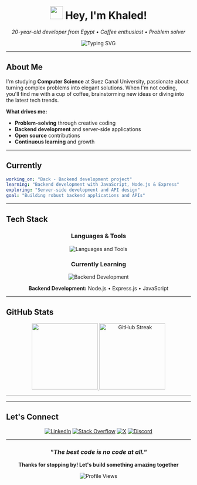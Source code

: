 <div align="center">

# <img src="https://media.tenor.com/SNL9_xhZl9oAAAAi/waving-hand-joypixels.gif" width="35" height="35"/> Hey, I'm Khaled!

*20-year-old developer from Egypt • Coffee enthusiast • Problem solver*

<img src="https://readme-typing-svg.herokuapp.com?font=JetBrains+Mono&size=18&duration=3000&pause=1000&color=00D9FF&center=true&vCenter=true&width=500&lines=AI+%26+Backend+Learner;Machine+Learning+Enthusiast;Backend+Developer;Always+Learning+%F0%9F%9A%80" alt="Typing SVG" />

---

</div>

## About Me

I'm studying **Computer Science** at Suez Canal University, passionate about turning complex problems into elegant solutions. When I'm not coding, you'll find me with a cup of coffee, brainstorming new ideas or diving into the latest tech trends.

**What drives me:**
- **Problem-solving** through creative coding
- **Backend development** and server-side applications  
- **Open source** contributions
- **Continuous learning** and growth

---

## Currently

```yaml
working_on: "Back - Backend development project"
learning: "Backend development with JavaScript, Node.js & Express"
exploring: "Server-side development and API design"
goal: "Building robust backend applications and APIs"
```

---

## Tech Stack

<div align="center">

### Languages & Tools
<img src="https://skillicons.dev/icons?i=python,js,cpp,c,git,linux,vscode&theme=dark" alt="Languages and Tools" />

### Currently Learning
<img src="https://skillicons.dev/icons?i=nodejs,express,mongodb&theme=dark" alt="Backend Development" />

**Backend Development:** Node.js • Express.js • JavaScript

</div>

---

## GitHub Stats

<div align="center">

<a href="https://github.com/MR-Unknown9">
  <img height="180em" src="https://github-readme-stats.vercel.app/api?username=MR-Unknown9&show_icons=true&theme=nord&include_all_commits=true&count_private=true&hide_border=true&bg_color=0D1117&title_color=00D9FF&icon_color=00D9FF&text_color=C9D1D9"/>
</a>
<a href="https://github.com/MR-Unknown9">
  <img height="180em" src="https://streak-stats.demolab.com?user=MR-Unknown9&theme=dark&hide_border=true&background=0D1117&stroke=00D9FF&ring=00D9FF&fire=00D9FF&currStreakLabel=C9D1D9&sideLabels=C9D1D9&currStreakNum=00D9FF&sideNums=00D9FF" alt="GitHub Streak" />
</a>

</div>

---

---

## Let's Connect

<div align="center">

[![LinkedIn](https://img.shields.io/badge/LinkedIn-0A66C2?style=for-the-badge&logo=linkedin&logoColor=white)](https://www.linkedin.com/in/khaled-taha-6a780b299/)
[![Stack Overflow](https://img.shields.io/badge/Stack_Overflow-F58025?style=for-the-badge&logo=stackoverflow&logoColor=white)](https://stackoverflow.com/users/21764709/mrunknown19)
[![X](https://img.shields.io/badge/X-000000?style=for-the-badge&logo=x&logoColor=white)](https://x.com/Khaled_A_Taha1)
[![Discord](https://img.shields.io/badge/Discord-5865F2?style=for-the-badge&logo=discord&logoColor=white)](https://discord.com/users/1.unknown_.)

</div>

---

<div align="center">

### *"The best code is no code at all."*

**Thanks for stopping by! Let's build something amazing together**

![Profile Views](https://komarev.com/ghpvc/?username=MR-Unknown9&color=00d9ff&style=flat-square&label=visitors)

</div>
